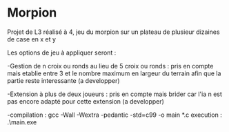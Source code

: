 # Morpion
Projet de L3 réalisé à 4, jeu du morpion sur un plateau de plusieur dizaines de case en x et y

Les options de jeu à appliquer seront :

-Gestion de n croix ou ronds au lieu de 5 croix ou ronds : pris en compte mais etablie entre 3 et le nombre maximum en largeur du terrain afin que la partie reste interessante (a developper)

 
-Extension à plus de deux joueurs : pris en compte mais brider car l'ia n est pas encore adapté pour cette extension (a developper)

-compilation : gcc -Wall -Wextra -pedantic -std=c99 -o main *.c
 execution : .\main.exe
